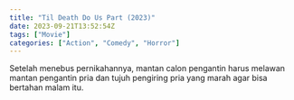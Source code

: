 ```yaml
---
title: "Til Death Do Us Part (2023)"
date: 2023-09-21T13:52:54Z
tags: ["Movie"]
categories: ["Action", "Comedy", "Horror"]
---
```


Setelah menebus pernikahannya, mantan calon pengantin harus melawan mantan pengantin pria dan tujuh pengiring pria yang marah agar bisa bertahan malam itu.


<mux-player stream-type="on-demand"
  src="https://kp3d-my.sharepoint.com/personal/ryoo_kp3d_onmicrosoft_com/_layouts/15/download.aspx?share=EVpTxsfi5xhIoZPZhekU1YQBkvZ6MS-_3YIjq84mmat_AA" metadata-video-title="Til Death Do Us Part (2023)" prefer-playback="mse" controls>
  </mux-player>
  
  
  <script src="https://cdn.jsdelivr.net/npm/@mux/mux-player"></script>
  
 <script id="yoBpm6GcYzvzcptSoNzyvn4FLQufNZDNdx5CzVnKqh8" type="application/ld+json">
 {
  "@context": "https://schema.org/",
  "@type": "VideoObject",
  "name": "Til Death Do Us Part (2023)",
  "contentUrl": "https://stream.mux.com/yoBpm6GcYzvzcptSoNzyvn4FLQufNZDNdx5CzVnKqh8.m3u8",
  "thumbnailUrl": "https://www.themoviedb.org/t/p/original/jpDyo4FT7xCPs9Enx0B6dIeP85e.jpg?width=314&fit_mode=preserve&time=25",
  "uploadDate": "2023-09-21T13:52:54Z",
}

</script>